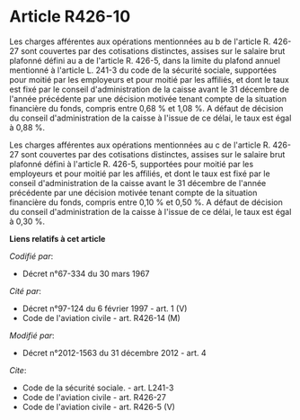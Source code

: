 # Article R426-10

Les charges afférentes aux opérations mentionnées au b de l'article R. 426-27 sont couvertes par des cotisations distinctes,
assises sur le salaire brut plafonné défini au a de l'article R. 426-5, dans la limite du plafond annuel mentionné à
l'article L. 241-3 du code de la sécurité sociale, supportées pour moitié par les employeurs et pour moitié par les affiliés,
et dont le taux est fixé par le conseil d'administration de la caisse avant le 31 décembre de l'année précédente par une
décision motivée tenant compte de la situation financière du fonds, compris entre 0,68 % et 1,08 %. A défaut de décision du
conseil d'administration de la caisse à l'issue de ce délai, le taux est égal à 0,88 %. 

Les charges afférentes aux opérations mentionnées au c de l'article R. 426-27 sont couvertes par des cotisations distinctes,
assises sur le salaire brut plafonné défini à l'article R. 426-5, supportées pour moitié par les employeurs et pour moitié
par les affiliés, et dont le taux est fixé par le conseil d'administration de la caisse avant le 31 décembre de l'année
précédente par une décision motivée tenant compte de la situation financière du fonds, compris entre 0,10 % et 0,50 %. A
défaut de décision du conseil d'administration de la caisse à l'issue de ce délai, le taux est égal à 0,30 %.

**Liens relatifs à cet article**

_Codifié par_:

  - Décret n°67-334 du 30 mars 1967

_Cité par_:

  - Décret n°97-124 du 6 février 1997 - art. 1 (V)
  - Code de l'aviation civile - art. R426-14 (M)

_Modifié par_:

  - Décret n°2012-1563 du 31 décembre 2012 - art. 4

_Cite_:

  - Code de la sécurité sociale. - art. L241-3
  - Code de l'aviation civile - art. R426-27
  - Code de l'aviation civile - art. R426-5 (V)
